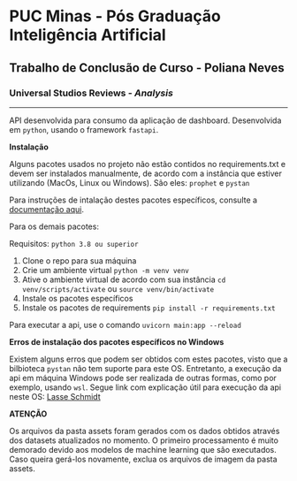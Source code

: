 # **PUC Minas - Pós Graduação Inteligência Artificial**
## **Trabalho de Conclusão de Curso - Poliana Neves**
### Universal Studios Reviews - *Analysis*


---


API desenvolvida para consumo da aplicação de dashboard. Desenvolvida em `python`, usando o framework `fastapi`.

**Instalação**

Alguns pacotes usados no projeto não estão contidos no requirements.txt e devem ser instalados manualmente, de acordo 
com a instância que estiver utilizando (MacOs, Linux ou Windows). São eles: `prophet` e `pystan`

Para instruções de intalação destes pacotes específicos, consulte a [documentação aqui](https://facebook.github.io/prophet/docs/installation.html#python).

Para os demais pacotes:

Requisitos: `python 3.8 ou superior`

1. Clone o repo para sua máquina
2. Crie um ambiente virtual `python -m venv venv`
3. Ative o ambiente virtual de acordo com sua instância `cd venv/scripts/activate` ou `source venv/bin/activate`
4. Instale os pacotes específicos
5. Instale os pacotes de requirements `pip install -r requirements.txt`

Para executar a api, use o comando `uvicorn main:app --reload`

**Erros de instalação dos pacotes específicos no Windows**

Existem alguns erros que podem ser obtidos com estes pacotes, visto que a bilbioteca `pystan` não tem suporte para este OS.
Entretanto, a execução da api em máquina Windows pode ser realizada de outras formas, como por exemplo, usando `wsl`.
Segue link com explicação útil para execução da api neste OS: [Lasse Schmidt](https://lasse-schmidt90.medium.com/how-to-install-pystan-on-windows-a9918f51111)

**ATENÇÃO**

Os arquivos da pasta assets foram gerados com os dados obtidos através dos datasets atualizados no momento. O primeiro processamento é muito demorado devido aos modelos de machine learning que são executados. Caso queira gerá-los novamente, exclua os arquivos de imagem da pasta assets.
